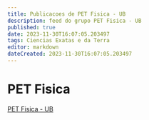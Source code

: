 ```yaml
---
title: Publicacoes de PET Fisica - UB
description: feed do grupo PET Fisica - UB
published: true
date: 2023-11-30T16:07:05.203497
tags: Ciencias Exatas e da Terra
editor: markdown
dateCreated: 2023-11-30T16:07:05.203497
---
```


# PET Fisica
[PET Fisica - UB](/grupo/228PETFisicaUB.md)